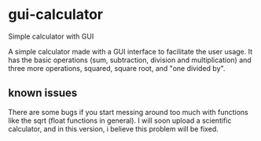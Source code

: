 # gui-calculator
Simple calculator with GUI

A simple calculator made with a GUI interface to facilitate the user usage. It has the basic operations (sum, subtraction, division and multiplication) and three more operations, squared, square root, and "one divided by".

## known issues ##
There are some bugs if you start messing around too much with functions like the sqrt (float functions in general).
I will soon upload a scientific calculator, and in this version, i believe this problem will be fixed.
